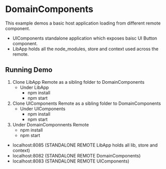 # DomainComponents

This example demos a basic host application loading from different remote component.

- UIComponents standalone application which exposes baisc UI Button component.
- LibApp holds all the node_modules, store and context used across the remote.

## Running Demo

1. Clone LibApp Remote as a sibling folder to DomainComponents
    - Under LibApp
      * npm install
      * npm start
2. Clone UIComponents Remote as a sibling folder to DomainComponents
    - Under UIComponents
      * npm install
      * npm start
3. Under DomainComponnents Remote
      * npm install
      * npm start


* localhost:8085 (STANDALONE REMOTE LibApp holds all lib, store and context)
* localhost:8082 (STANDALONE REMOTE DomainComponents)
* localhost:8083 (STANDALONE REMOTE UIComponents)
